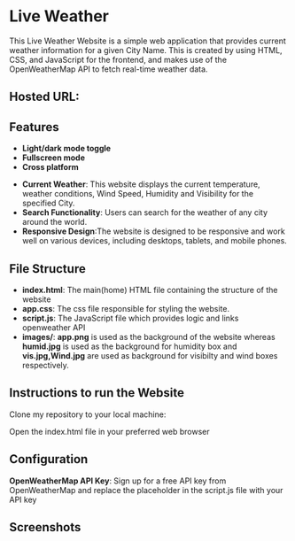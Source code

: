# Live Weather

This Live Weather Website is a simple web application that provides current weather information for a given City Name. This is created by using HTML, CSS, and JavaScript for the frontend, and makes use of the OpenWeatherMap API to fetch real-time weather data.


## Hosted URL: 
## Features

- **Light/dark mode toggle**
- **Fullscreen mode**
- **Cross platform**

* **Current Weather**: This website displays the current temperature, weather conditions, Wind Speed, Humidity and Visibility for the specified City.
* **Search Functionality**: Users can search for the weather of any city around the world.
* **Responsive Design**:The website is designed to be responsive and work well on various devices, including desktops, tablets, and mobile phones.


## File Structure
* **index.html**: The main(home) HTML file containing the structure of the website
* **app.css**: The css file responsible for styling the website.
* **script.js**: The JavaScript file which provides logic and links openweather API
* **images/**: **app.png** is used as the background of the website whereas **humid.jpg** is used as the background for humidity box and **vis.jpg,Wind.jpg** are used as background for visibilty and wind boxes respectively.
## Instructions to run the Website
Clone my repository to your local machine:

Open the index.html file in your preferred web browser
## Configuration
**OpenWeatherMap API Key**: Sign up for a free API key from OpenWeatherMap and replace the placeholder in the script.js file with your API key
## Screenshots
